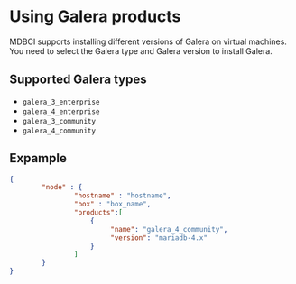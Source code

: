 # Using Galera products
MDBCI supports installing different versions of Galera on virtual machines.
You need to select the Galera type and Galera version to install Galera.

## Supported Galera types
* `galera_3_enterprise`
* `galera_4_enterprise`
* `galera_3_community`
* `galera_4_community`

## Expample

```json
{
        "node" : {
                "hostname" : "hostname",
                "box" : "box_name",
		        "products":[
			        {
				         "name": "galera_4_community",
				         "version": "mariadb-4.x"
			        }
                ]
        }
}
